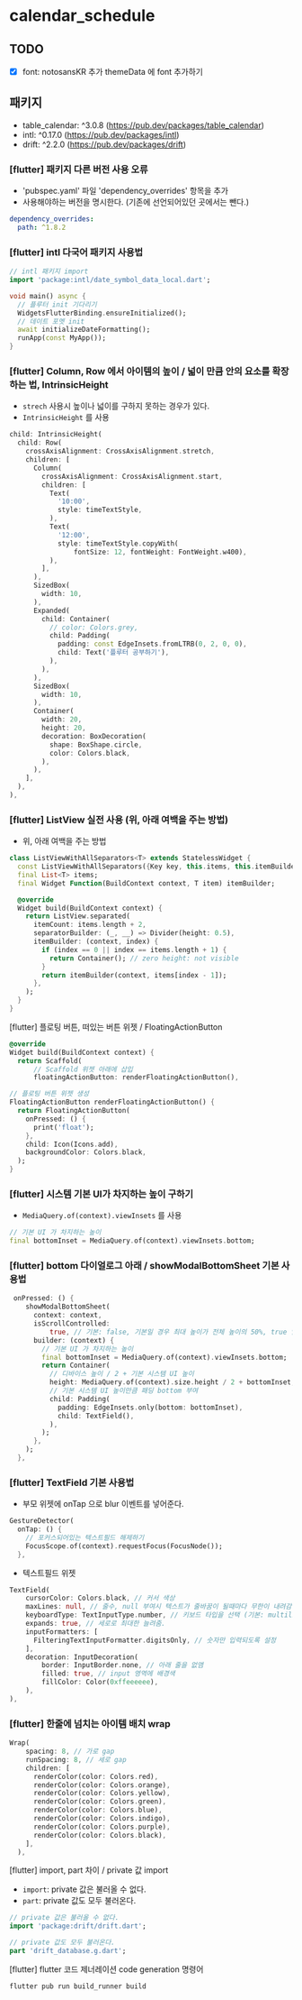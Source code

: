 # calendar_schedule

## TODO

- [x] font: notosansKR 추가 themeData 에 font 추가하기

## 패키지

- table_calendar: ^3.0.8 (https://pub.dev/packages/table_calendar)
- intl: ^0.17.0 (https://pub.dev/packages/intl)
- drift: ^2.2.0 (https://pub.dev/packages/drift)

### [flutter] 패키지 다른 버전 사용 오류

- 'pubspec.yaml' 파일 'dependency_overrides' 항목을 추가
- 사용해야하는 버전을 명시한다. (기존에 선언되어있던 곳에서는 뺀다.)

```yaml
dependency_overrides:
  path: ^1.8.2
```

### [flutter] intl 다국어 패키지 사용법

```dart
// intl 패키지 import
import 'package:intl/date_symbol_data_local.dart';

void main() async {
  // 플루터 init 기다리기
  WidgetsFlutterBinding.ensureInitialized();
  // 데이트 포멧 init
  await initializeDateFormatting();
  runApp(const MyApp());
}
```

### [flutter] Column, Row 에서 아이템의 높이 / 넓이 만큼 안의 요소를 확장하는 법, IntrinsicHeight

- `strech` 사용시 높이나 넓이를 구하지 못하는 경우가 있다.
- `IntrinsicHeight` 를 사용

```dart
child: IntrinsicHeight(
  child: Row(
    crossAxisAlignment: CrossAxisAlignment.stretch,
    children: [
      Column(
        crossAxisAlignment: CrossAxisAlignment.start,
        children: [
          Text(
            '10:00',
            style: timeTextStyle,
          ),
          Text(
            '12:00',
            style: timeTextStyle.copyWith(
                fontSize: 12, fontWeight: FontWeight.w400),
          ),
        ],
      ),
      SizedBox(
        width: 10,
      ),
      Expanded(
        child: Container(
          // color: Colors.grey,
          child: Padding(
            padding: const EdgeInsets.fromLTRB(0, 2, 0, 0),
            child: Text('플루터 공부하기'),
          ),
        ),
      ),
      SizedBox(
        width: 10,
      ),
      Container(
        width: 20,
        height: 20,
        decoration: BoxDecoration(
          shape: BoxShape.circle,
          color: Colors.black,
        ),
      ),
    ],
  ),
),
```

### [flutter] ListView 실전 사용 (위, 아래 여백을 주는 방법)

- 위, 아래 여백을 주는 방법

```dart
class ListViewWithAllSeparators<T> extends StatelessWidget {
  const ListViewWithAllSeparators({Key key, this.items, this.itemBuilder}) : super(key: key);
  final List<T> items;
  final Widget Function(BuildContext context, T item) itemBuilder;

  @override
  Widget build(BuildContext context) {
    return ListView.separated(
      itemCount: items.length + 2,
      separatorBuilder: (_, __) => Divider(height: 0.5),
      itemBuilder: (context, index) {
        if (index == 0 || index == items.length + 1) {
          return Container(); // zero height: not visible
        }
        return itemBuilder(context, items[index - 1]);
      },
    );
  }
}
```

[flutter] 플로팅 버튼, 떠있는 버튼 위젯 / FloatingActionButton

```dart
@override
Widget build(BuildContext context) {
  return Scaffold(
      // Scaffold 위젯 아래에 삽입
      floatingActionButton: renderFloatingActionButton(),

// 플로팅 버튼 위젯 생성
FloatingActionButton renderFloatingActionButton() {
  return FloatingActionButton(
    onPressed: () {
      print('float');
    },
    child: Icon(Icons.add),
    backgroundColor: Colors.black,
  );
}
```

### [flutter] 시스템 기본 UI가 차지하는 높이 구하기

- `MediaQuery.of(context).viewInsets` 를 사용

```dart
// 기본 UI 가 차지하는 높이
final bottomInset = MediaQuery.of(context).viewInsets.bottom;
```

### [flutter] bottom 다이얼로그 아래 / showModalBottomSheet 기본 사용법

```dart
 onPressed: () {
    showModalBottomSheet(
      context: context,
      isScrollControlled:
          true, // 기본: false, 기본일 경우 최대 높이가 전체 높이의 50%, true 일 경우 전체 높이 100%
      builder: (context) {
        // 기본 UI 가 차지하는 높이
        final bottomInset = MediaQuery.of(context).viewInsets.bottom;
        return Container(
          // 디바이스 높이 / 2 + 기본 시스템 UI 높이
          height: MediaQuery.of(context).size.height / 2 + bottomInset,
          // 기본 시스템 UI 높이만큼 패딩 bottom 부여
          child: Padding(
            padding: EdgeInsets.only(bottom: bottomInset),
            child: TextField(),
          ),
        );
      },
    );
  },
```

### [flutter] TextField 기본 사용법

- 부모 위젯에 onTap 으로 blur 이벤트를 넣어준다.

```dart
GestureDetector(
  onTap: () {
    // 포커스되어있는 텍스트필드 해제하기
    FocusScope.of(context).requestFocus(FocusNode());
  },
```

- 텍스트필드 위젯

```dart
TextField(
    cursorColor: Colors.black, // 커서 색상
    maxLines: null, // 줄수, null 부여시 텍스트가 줄바꿈이 될때마다 무한이 내려감.
    keyboardType: TextInputType.number, // 키보드 타입을 선택 (기본: multiline)
    expands: true, // 세로로 최대한 늘려줌.
    inputFormatters: [
      FilteringTextInputFormatter.digitsOnly, // 숫자만 입력되도록 설정
    ],
    decoration: InputDecoration(
        border: InputBorder.none, // 아래 줄을 없앰
        filled: true, // input 영역에 배경색
        fillColor: Color(0xffeeeeee),
    ),
),
```

### [flutter] 한줄에 넘치는 아이템 배치 wrap

```dart
Wrap(
    spacing: 8, // 가로 gap
    runSpacing: 8, // 세로 gap
    children: [
      renderColor(color: Colors.red),
      renderColor(color: Colors.orange),
      renderColor(color: Colors.yellow),
      renderColor(color: Colors.green),
      renderColor(color: Colors.blue),
      renderColor(color: Colors.indigo),
      renderColor(color: Colors.purple),
      renderColor(color: Colors.black),
    ],
  ),
```

[flutter] import, part 차이 / private 값 import

- `import`: private 값은 불러올 수 없다.
- `part`: private 값도 모두 불러온다.

```dart
// private 값은 불러올 수 없다.
import 'package:drift/drift.dart';

// private 값도 모두 불러온다.
part 'drift_database.g.dart';
```

[flutter] flutter 코드 제너레이션 code generation 명령어

```shell
flutter pub run build_runner build
```